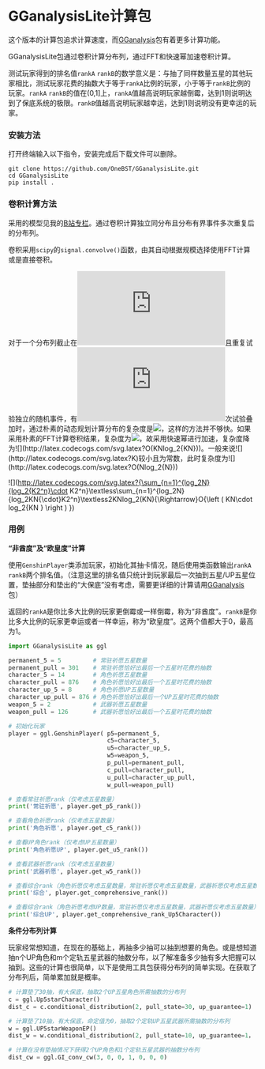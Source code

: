 # GGanalysisLite计算包

这个版本的计算包追求计算速度，而[GGanalysis](https://github.com/OneBST/GGanalysis)包有着更多计算功能。

GGanalysisLite包通过卷积计算分布列，通过FFT和快速幂加速卷积计算。

测试玩家得到的排名值`rankA` `rankB`的数学意义是：与抽了同样数量五星的其他玩家相比，测试玩家花费的抽数大于等于`rankA`比例的玩家，小于等于`rankB`比例的玩家。`rankA` `rankB`的值在(0,1]上，`rankA`值越高说明玩家越倒霉，达到1则说明达到了保底系统的极限。`rankB`值越高说明玩家越幸运，达到1则说明没有更幸运的玩家。

### 安装方法

打开终端输入以下指令，安装完成后下载文件可以删除。

```shell
git clone https://github.com/OneBST/GGanalysisLite.git
cd GGanalysisLite
pip install .
```

### 卷积计算方法

采用的模型见我的[B站专栏](https://www.bilibili.com/read/cv10468091)。通过卷积计算独立同分布且分布有界事件多次重复后的分布列。

卷积采用`scipy`的`signal.convolve()`函数，由其自动根据规模选择使用FFT计算或是直接卷积。

对于一个分布列截止在![](http://latex.codecogs.com/svg.latex?K)且重复试验独立的随机事件，有![](http://latex.codecogs.com/svg.latex?N)次试验叠加时，通过朴素的动态规划计算分布的复杂度是![](http://latex.codecogs.com/svg.latex?O(K^2N^2) )，这样的方法并不够快。如果采用朴素的FFT计算卷积结果，复杂度为![](http://latex.codecogs.com/svg.latex?O(KN^2log_2{KN}))，故采用快速幂进行加速，复杂度降为![](http://latex.codecogs.com/svg.latex?O(KNlog_2{KN}))。一般来说![](http://latex.codecogs.com/svg.latex?K)较小且为常数，此时复杂度为![](http://latex.codecogs.com/svg.latex?O(Nlog_2{N}))

![](http://latex.codecogs.com/svg.latex?{\sum_{n=1}^{log_2N}{log_2{K2^n}\cdot K2^n}\textless\sum_{n=1}^{log_2N}{log_2KN{\cdot}K2^n}\textless2KNlog_2(KN){\Rightarrow}O{\left ( KN\cdot log_2{KN } \right ) })

### 用例

**“非酋度”及“欧皇度”计算**

使用`GenshinPlayer`类添加玩家，初始化其抽卡情况，随后使用类函数输出`rankA` `rankB`两个排名值。（注意这里的排名值只统计到玩家最后一次抽到五星/UP五星位置，垫抽部分和垫出的“大保底”没有考虑，需要更详细的计算请用[GGanalysis](https://github.com/OneBST/GGanalysis)包）

返回的`rankA`是你比多大比例的玩家更倒霉或一样倒霉，称为“非酋度”。`rankB`是你比多大比例的玩家更幸运或者一样幸运，称为“欧皇度”。这两个值都大于0，最高为1。

```python
import GGanalysisLite as ggl

permanent_5 = 5			# 常驻祈愿五星数量
permanent_pull = 301	# 常驻祈愿恰好出最后一个五星时花费的抽数
character_5 = 14		# 角色祈愿五星数量
character_pull = 876	# 角色祈愿恰好出最后一个五星时花费的抽数
character_up_5 = 8		# 角色祈愿UP五星数量
character_up_pull = 876	# 角色祈愿恰好出最后一个UP五星时花费的抽数
weapon_5 = 2			# 武器祈愿五星数量
weapon_pull = 126		# 武器祈愿恰好出最后一个五星时花费的抽数

# 初始化玩家
player = ggl.GenshinPlayer(	p5=permanent_5,
                            c5=character_5,
                            u5=character_up_5,
                            w5=weapon_5,
                            p_pull=permanent_pull,
                            c_pull=character_pull,
                            u_pull=character_up_pull,
                            w_pull=weapon_pull)

# 查看常驻祈愿rank（仅考虑五星数量）
print('常驻祈愿', player.get_p5_rank())

# 查看角色祈愿rank（仅考虑五星数量）
print('角色祈愿', player.get_c5_rank())

# 查看UP角色rank（仅考虑UP五星数量）
print('角色祈愿UP', player.get_u5_rank())

# 查看武器祈愿rank（仅考虑五星数量）
print('武器祈愿', player.get_w5_rank())

# 查看综合rank（角色祈愿仅考虑五星数量，常驻祈愿仅考虑五星数量，武器祈愿仅考虑五星数量）
print('综合', player.get_comprehensive_rank())

# 查看综合rank（角色祈愿考虑UP数量，常驻祈愿仅考虑五星数量，武器祈愿仅考虑五星数量）
print('综合UP', player.get_comprehensive_rank_Up5Character())
```

**条件分布列计算**

玩家经常想知道，在现在的基础上，再抽多少抽可以抽到想要的角色。或是想知道抽n个UP角色和m个定轨五星武器的抽数分布，以了解准备多少抽有多大把握可以抽到。这些的计算也很简单，以下是使用工具包获得分布列的简单实现。在获取了分布列后，简单累加就是概率。

```python
# 计算垫了30抽，有大保底，抽取2个UP五星角色所需抽数的分布列
c = ggl.Up5starCharacter()
dist_c = c.conditional_distribution(2, pull_state=30, up_guarantee=1)

# 计算垫了10抽，有大保底，命定值为0，抽取2个定轨UP五星武器所需抽数的分布列
w = ggl.UP5starWeaponEP()
dist_w = w.conditional_distribution(2, pull_state=10, up_guarantee=1， fate_point=0)

# 计算在没有垫抽情况下获得2个UP角色和1个定轨五星武器的抽数分布列
dist_cw = ggl.GI_conv_cw(3, 0, 0, 1, 0, 0, 0)
```

